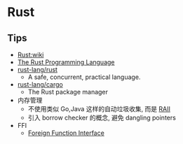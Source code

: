 # Rust

## Tips

* [Rust:wiki](https://en.wikipedia.org/wiki/Rust_(programming_language))
* [The Rust Programming Language](https://doc.rust-lang.org/book/)
* [rust-lang/rust](https://github.com/rust-lang/rust)
  * A safe, concurrent, practical language. 
* [rust-lang/cargo](https://github.com/rust-lang/cargo)
  * The Rust package manager
* 内存管理
  * 不使用类似 Go,Java 这样的自动垃圾收集, 而是 [RAII](https://en.wikipedia.org/wiki/Resource_acquisition_is_initialization)
  * 引入 borrow checker 的概念, 避免 dangling pointers
* FFI
  * [Foreign Function Interface](https://doc.rust-lang.org/book/first-edition/ffi.html)
